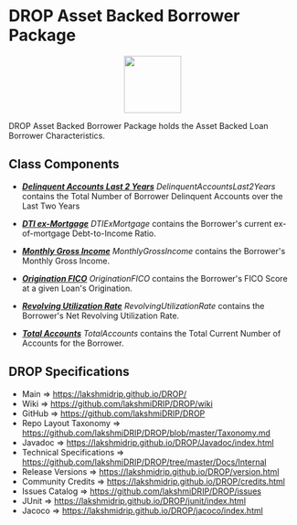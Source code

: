 # DROP Asset Backed Borrower Package

<p align="center"><img src="https://github.com/lakshmiDRIP/DROP/blob/master/DRIP_Logo.gif?raw=true" width="100"></p>

DROP Asset Backed Borrower Package holds the Asset Backed Loan Borrower Characteristics.


## Class Components

 * [***Delinquent Accounts Last 2 Years***](https://github.com/lakshmiDRIP/DROP/tree/master/src/main/java/org/drip/assetbacked/borrower/DelinquentAccountsLast2Years.java)
 <i>DelinquentAccountsLast2Years</i> contains the Total Number of Borrower Delinquent Accounts over the Last
 Two Years

 * [***DTI ex-Mortgage***](https://github.com/lakshmiDRIP/DROP/tree/master/src/main/java/org/drip/assetbacked/borrower/DTIExMortgage.java)
 <i>DTIExMortgage</i> contains the Borrower's current ex-of-mortgage Debt-to-Income Ratio.

 * [***Monthly Gross Income***](https://github.com/lakshmiDRIP/DROP/tree/master/src/main/java/org/drip/assetbacked/borrower/MonthlyGrossIncome.java)
 <i>MonthlyGrossIncome</i> contains the Borrower's Monthly Gross Income.

 * [***Origination FICO***](https://github.com/lakshmiDRIP/DROP/tree/master/src/main/java/org/drip/assetbacked/borrower/OriginationFICO.java)
 <i>OriginationFICO</i> contains the Borrower's FICO Score at a given Loan's Origination.

 * [***Revolving Utilization Rate***](https://github.com/lakshmiDRIP/DROP/tree/master/src/main/java/org/drip/assetbacked/borrower/RevolvingUtilizationRate.java)
 <i>RevolvingUtilizationRate</i> contains the Borrower's Net Revolving Utilization Rate.

 * [***Total Accounts***](https://github.com/lakshmiDRIP/DROP/tree/master/src/main/java/org/drip/assetbacked/borrower/TotalAccounts.java)
 <i>TotalAccounts</i> contains the Total Current Number of Accounts for the Borrower.


## DROP Specifications

 * Main                     => https://lakshmidrip.github.io/DROP/
 * Wiki                     => https://github.com/lakshmiDRIP/DROP/wiki
 * GitHub                   => https://github.com/lakshmiDRIP/DROP
 * Repo Layout Taxonomy     => https://github.com/lakshmiDRIP/DROP/blob/master/Taxonomy.md
 * Javadoc                  => https://lakshmidrip.github.io/DROP/Javadoc/index.html
 * Technical Specifications => https://github.com/lakshmiDRIP/DROP/tree/master/Docs/Internal
 * Release Versions         => https://lakshmidrip.github.io/DROP/version.html
 * Community Credits        => https://lakshmidrip.github.io/DROP/credits.html
 * Issues Catalog           => https://github.com/lakshmiDRIP/DROP/issues
 * JUnit                    => https://lakshmidrip.github.io/DROP/junit/index.html
 * Jacoco                   => https://lakshmidrip.github.io/DROP/jacoco/index.html
